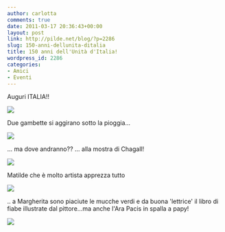 ```yaml
---
author: carlotta
comments: true
date: 2011-03-17 20:36:43+00:00
layout: post
link: http://pilde.net/blog/?p=2286
slug: 150-anni-dellunita-ditalia
title: 150 anni dell'Unità d'Italia!
wordpress_id: 2286
categories:
- Amici
- Eventi
---
```


Auguri ITALIA!!

[![](http://pilde.net/blog/wp-content/uploads/2011/03/unita_italia1.jpg)](http://None)

Due gambette si aggirano sotto la pioggia...

[![](http://pilde.net/blog/wp-content/uploads/2011/03/sotto_la_pioggia.jpg)](http://None)

... ma dove andranno?? ... alla mostra di Chagall!

[![](http://pilde.net/blog/wp-content/uploads/2011/03/chagal_1.jpg)](http://None)

Matilde che è molto artista apprezza tutto

[![](http://pilde.net/blog/wp-content/uploads/2011/03/chagal_2.jpg)](http://None)

.. a Margherita sono piaciute le mucche verdi e da buona 'lettrice' il libro di fiabe illustrate dal pittore...ma anche l'Ara Pacis in spalla a papy!

[![](http://pilde.net/blog/wp-content/uploads/2011/03/chagal_3.jpg)](http://None)
